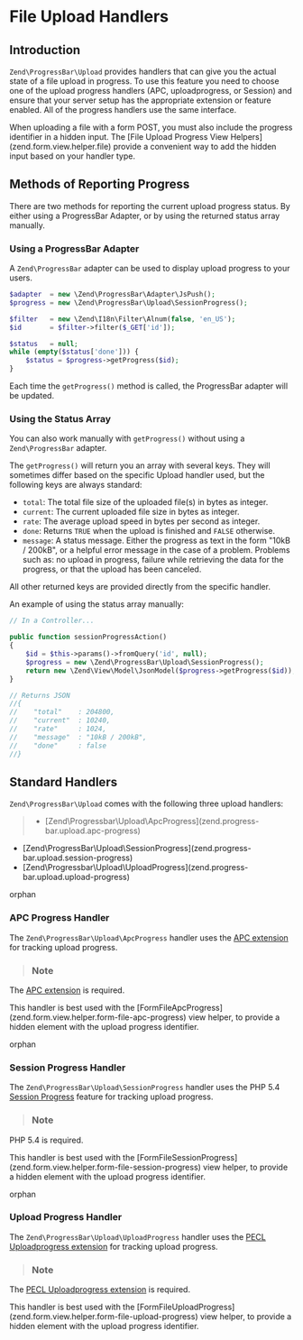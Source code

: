# File Upload Handlers

## Introduction

`Zend\ProgressBar\Upload` provides handlers that can give you the actual state of a file upload in
progress. To use this feature you need to choose one of the upload progress handlers (APC,
uploadprogress, or Session) and ensure that your server setup has the appropriate extension or
feature enabled. All of the progress handlers use the same interface.

When uploading a file with a form POST, you must also include the progress identifier in a hidden
input. The \[File Upload Progress View Helpers\](zend.form.view.helper.file) provide a convenient
way to add the hidden input based on your handler type.

## Methods of Reporting Progress

There are two methods for reporting the current upload progress status. By either using a
ProgressBar Adapter, or by using the returned status array manually.

### Using a ProgressBar Adapter

A `Zend\ProgressBar` adapter can be used to display upload progress to your users.

```php
$adapter  = new \Zend\ProgressBar\Adapter\JsPush();
$progress = new \Zend\ProgressBar\Upload\SessionProgress();

$filter   = new \Zend\I18n\Filter\Alnum(false, 'en_US');
$id       = $filter->filter($_GET['id']);

$status   = null;
while (empty($status['done'])) {
    $status = $progress->getProgress($id);
}
```

Each time the `getProgress()` method is called, the ProgressBar adapter will be updated.

### Using the Status Array

You can also work manually with `getProgress()` without using a `Zend\ProgressBar` adapter.

The `getProgress()` will return you an array with several keys. They will sometimes differ based on
the specific Upload handler used, but the following keys are always standard:

- `total`: The total file size of the uploaded file(s) in bytes as integer.
- `current`: The current uploaded file size in bytes as integer.
- `rate`: The average upload speed in bytes per second as integer.
- `done`: Returns `TRUE` when the upload is finished and `FALSE` otherwise.
- `message`: A status message. Either the progress as text in the form "10kB / 200kB", or a helpful
error message in the case of a problem. Problems such as: no upload in progress, failure while
retrieving the data for the progress, or that the upload has been canceled.

All other returned keys are provided directly from the specific handler.

An example of using the status array manually:

```php
// In a Controller...

public function sessionProgressAction()
{
    $id = $this->params()->fromQuery('id', null);
    $progress = new \Zend\ProgressBar\Upload\SessionProgress();
    return new \Zend\View\Model\JsonModel($progress->getProgress($id));
}

// Returns JSON
//{
//    "total"    : 204800,
//    "current"  : 10240,
//    "rate"     : 1024,
//    "message"  : "10kB / 200kB",
//    "done"     : false
//}
```

## Standard Handlers

`Zend\ProgressBar\Upload` comes with the following three upload handlers:

> -   \[Zend\\Progressbar\\Upload\\ApcProgress\](zend.progress-bar.upload.apc-progress)
- \[Zend\\ProgressBar\\Upload\\SessionProgress\](zend.progress-bar.upload.session-progress)
- \[Zend\\Progressbar\\Upload\\UploadProgress\](zend.progress-bar.upload.upload-progress)

orphan  

### APC Progress Handler

The `Zend\ProgressBar\Upload\ApcProgress` handler uses the [APC
extension](http://php.net/manual/en/book.apc.php) for tracking upload progress.

> ### Note
The [APC extension](http://php.net/manual/en/book.apc.php) is required.

This handler is best used with the
\[FormFileApcProgress\](zend.form.view.helper.form-file-apc-progress) view helper, to provide a
hidden element with the upload progress identifier.

orphan  

### Session Progress Handler

The `Zend\ProgressBar\Upload\SessionProgress` handler uses the PHP 5.4 [Session
Progress](http://php.net/manual/en/session.upload-progress.php) feature for tracking upload
progress.

> ### Note
PHP 5.4 is required.

This handler is best used with the
\[FormFileSessionProgress\](zend.form.view.helper.form-file-session-progress) view helper, to
provide a hidden element with the upload progress identifier.

orphan  

### Upload Progress Handler

The `Zend\ProgressBar\Upload\UploadProgress` handler uses the [PECL Uploadprogress
extension](http://pecl.php.net/package/uploadprogress) for tracking upload progress.

> ### Note
The [PECL Uploadprogress extension](http://pecl.php.net/package/uploadprogress) is required.

This handler is best used with the
\[FormFileUploadProgress\](zend.form.view.helper.form-file-upload-progress) view helper, to provide
a hidden element with the upload progress identifier.
